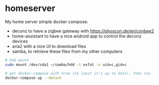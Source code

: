 # homeserver

My home server simple docker compose:

- deconz to have a zigbee gateway with https://phoscon.de/en/conbee2
- home-assistant to have a nice android app to control the deconz devices
- aria2 with a nice UI to download files
- samba, to retrieve these files from my other computers

```bash
# hdd mount
sudo mount /dev/sda1 ~/samba/hdd -t exfat -o uid=c,gid=c

# get docker-compose with brew (at least it's up to date), then run
docker-compose up --detach
```
